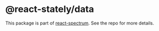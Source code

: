 # @react-stately/data

This package is part of [react-spectrum](https://github.com/adobe/react-spectrum). See the repo for more details.
